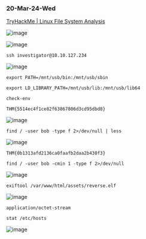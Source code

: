 ### 20-Mar-24-Wed

[TryHackMe | Linux File System Analysis](https://tryhackme.com/r/room/linuxfilesystemanalysis)

![image](https://github.com/r1skkam/TryHackMe-Walkthroughs/assets/58542375/72975043-d51b-4bab-8e38-e58bd95ddd3a)

![image](https://github.com/r1skkam/TryHackMe-Walkthroughs/assets/58542375/84c8d904-493d-43a7-9d48-7d4e4225bdef)

```
ssh investigator@10.10.127.234
```

![image](https://github.com/r1skkam/TryHackMe-Walkthroughs/assets/58542375/901a503c-b06d-4cca-9638-28062e72530f)

```
export PATH=/mnt/usb/bin:/mnt/usb/sbin
```

```
export LD_LIBRARY_PATH=/mnt/usb/lib:/mnt/usb/lib64
```

```
check-env
```

```
THM{5514ec4f1ce82f63867806d3cd95dbd8}
```

![image](https://github.com/r1skkam/TryHackMe-Walkthroughs/assets/58542375/8ccc99dc-2f17-40fc-a30c-d3adabf821cf)

```
find / -user bob -type f 2>/dev/null | less
```

![image](https://github.com/r1skkam/TryHackMe-Walkthroughs/assets/58542375/dec0bf4a-fa4d-4c7f-8a80-22bb6bcc57c5)

```
THM{0b1313afd2136ca0faafb2daa2b430f3}
```

```
find / -user bob -cmin 1 -type f 2>/dev/null
```

![image](https://github.com/r1skkam/TryHackMe-Walkthroughs/assets/58542375/90861764-7c72-44ab-83c2-c58b3dd1ccc5)

```
exiftool /var/www/html/assets/reverse.elf
```

![image](https://github.com/r1skkam/TryHackMe-Walkthroughs/assets/58542375/5242e8a4-6dad-462c-a4bc-f188005041a8)

```
application/octet-stream
```

```
stat /etc/hosts
```

![image](https://github.com/r1skkam/TryHackMe-Walkthroughs/assets/58542375/c932c5a8-8201-4f97-8153-983db356c55c)


